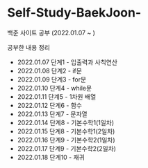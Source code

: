 # Self-Study-BaekJoon-
백준 사이트 공부 (2022.01.07 ~ )

공부한 내용 정리

- 2022.01.07 단계1 - 입출력과 사칙연산
- 2022.01.08 단계2 - if문
- 2022.01.09 단계3 - for문
- 2022.01.10 단계4 - while문
- 2022.01.11 단계5 - 1차원 배열
- 2022.01.12 단계6 - 함수
- 2022.01.13 단계7 - 문자열
- 2022.01.14 단계8 - 기본수학1(1일차)
- 2022.01.15 단계8 - 기본수학1(2일차)
- 2022.01.16 단계9 - 기본수학2(1일차)
- 2022.01.17 단계9 - 기본수학2(2일차)
- 2022.01.18 단계10 - 재귀